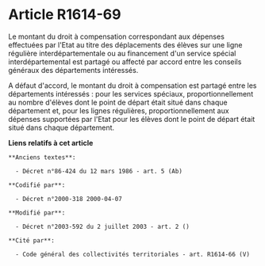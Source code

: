 # Article R1614-69

Le montant du droit à compensation correspondant aux dépenses effectuées par l'Etat au titre des déplacements des élèves sur
une ligne régulière interdépartementale ou au financement d'un service spécial interdépartemental est partagé ou affecté par
accord entre les conseils généraux des départements intéressés.

A défaut d'accord, le montant du droit à compensation est partagé entre les départements intéressés : pour les services
spéciaux, proportionnellement au nombre d'élèves dont le point de départ était situé dans chaque département et, pour les
lignes régulières, proportionnellement aux dépenses supportées par l'Etat pour les élèves dont le point de départ était situé
dans chaque département.

**Liens relatifs à cet article**

	**Anciens textes**:

	  - Décret n°86-424 du 12 mars 1986 - art. 5 (Ab)

	**Codifié par**:

	  - Décret n°2000-318 2000-04-07

	**Modifié par**:

	  - Décret n°2003-592 du 2 juillet 2003 - art. 2 ()

	**Cité par**:

	  - Code général des collectivités territoriales - art. R1614-66 (V)

